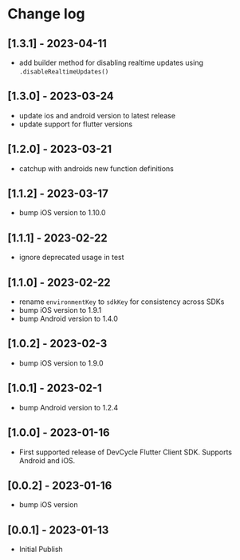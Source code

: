 # Change log

## [1.3.1] - 2023-04-11
- add builder method for disabling realtime updates using `.disableRealtimeUpdates()`

## [1.3.0] - 2023-03-24
- update ios and android version to latest release
- update support for flutter versions

## [1.2.0] - 2023-03-21
- catchup with androids new function definitions

## [1.1.2] - 2023-03-17
- bump iOS version to 1.10.0

## [1.1.1] - 2023-02-22
- ignore deprecated usage in test

## [1.1.0] - 2023-02-22
- rename `environmentKey` to `sdkKey` for consistency across SDKs
- bump iOS version to 1.9.1
- bump Android version to 1.4.0

## [1.0.2] - 2023-02-3
- bump iOS version to 1.9.0

## [1.0.1] - 2023-02-1
- bump Android version to 1.2.4

## [1.0.0] - 2023-01-16
- First supported release of DevCycle Flutter Client SDK. Supports Android and iOS.

## [0.0.2] - 2023-01-16
- bump iOS version

## [0.0.1] - 2023-01-13
- Initial Publish
